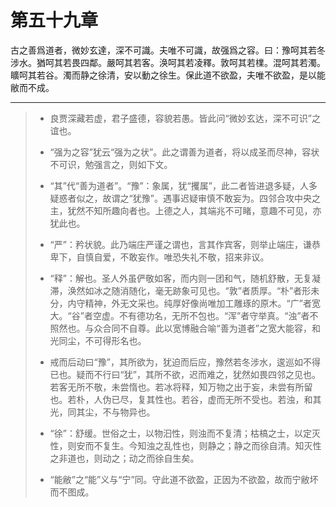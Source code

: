 # 第五十九章

古之善爲道者，微妙玄達，深不可識。夫唯不可識，故强爲之容。曰：豫呵其若冬涉水。猶呵其若畏四鄰。嚴呵其若客。涣呵其若凌釋。敦呵其若檏。混呵其若濁。矌呵其若谷。濁而静之徐清，安以動之徐生。保此道不欲盈，夫唯不欲盈，是以能敝而不成。

---

> + 良贾深藏若虚，君子盛德，容貌若愚。皆此问“微妙玄达，深不可识”之谊也。
>
> + “强为之容”犹云“强为之状”。此之谓善为道者，将以成圣而尽神，容状不可识，勉强言之，则如下文。
>
> + “其”代“善为道者”。“豫”：象属，犹“攫属”，此二者皆进退多疑，人多疑惑者似之，故谓之“犹豫”。遇事迟疑审慎不敢妄为。四邻合攻中央之主，犹然不知所趣向者也。上德之人，其端兆不可睹，意趣不可见，亦犹此也。
>
> + “严”：矜状貌。此乃端庄严谨之谓也，言其作宾客，则举止端庄，谦恭卑下，自慎自爱，不敢妄作。唯恐失礼不敬，招来非议。
>
> + “释”：解也。圣人外虽俨敬如客，而内则一团和气，随机舒散，无复凝滞，涣然如冰之随消随化，毫无跡象可见也。“敦”者质厚。“朴”者形未分，内守精神，外无文采也。纯厚好像尚唯加工雕琢的原木。“广”者宽大。“谷”者空虚。不有德功名，无所不包也。“浑”者守举真。“浊”者不照然也。与众合同不自尊。此以宽博融合喻“善为道者”之宽大能容，和光同尘，不可得形名也。
>
> + 戒而后动曰“豫”，其所欲为，犹迫而后应，豫然若冬涉水，逡巡如不得已也。疑而不行曰“犹”，其所不欲，迟而难之，犹然如畏四邻之见也。若客无所不敬，未尝惰也。若冰将释，知万物之出于妄，未尝有所留也。若朴，人伪已尽，复其性也。若谷，虚而无所不受也。若浊，和其光，同其尘，不与物异也。
>
> + “徐”：舒缓。世俗之士，以物汩性，则浊而不复清；枯槁之士，以定灭性，则安而不复生。今知浊之乱性也，则静之；静之而徐自清。知灭性之非道也，则动之；动之而徐自生矣。
>
> + “能敝”之“能”义与“宁”同。守此道不欲盈，正因为不欲盈，故而宁敝坏而不图成。
